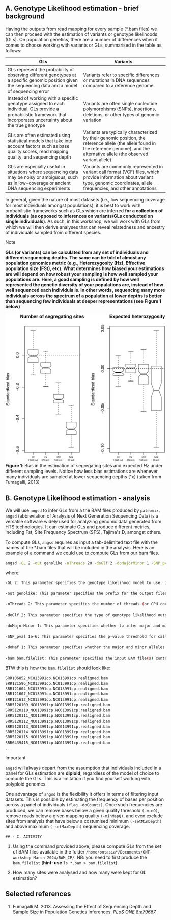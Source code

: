 ## A. Genotype Likelihood estimation - brief background

Having the outputs from read mapping for every sample (\*.bam files) we can then proceed with the estimation of variants or genotype likelihoods (GLs). On population genetics, there are a number of differences when it comes to choose working with variants or GLs, summarised in the table as follows:

| GLs  | Variants |
| ------------- | ------------- |
| GLs represent the probability of observing different genotypes at a specific genomic position given the sequencing data and a model of sequencing error  | Variants refer to specific differences or mutations in DNA sequences compared to a reference genome |
| Instead of working with a specific genotype assigned to each individual, GLs provide a probabilistic framework that incorporates uncertainty about the true genotype  | Variants are often single nucleotide polymorphisms (SNPs), insertions, deletions, or other types of genomic variation  |
| GLs are often estimated using statistical models that take into account factors such as base quality scores, read mapping quality, and sequencing depth | Variants are typically characterized by their genomic position, the reference allele (the allele found in the reference genome), and the alternative allele (the observed variant allele) |
| GLs are especially useful in situations where sequencing data may be noisy or ambiguous, such as in low-coverage or ancient DNA sequencing experiments | Variants are commonly represented in variant call format (VCF) files, which provide information about variant type, genomic coordinates, allele frequencies, and other annotations |

In general, given the nature of most datasets (i.e., low sequencing coverage for most individuals amongst populations), it is best to work with probabilistic frameworks such as GLs which are inferred **for a collection of individuals (as opposed to inferences on variants/GLs conducted on single individuals)**. As such, in this workshop, we will work with GLs from which we will then derive analyses that can reveal relatedness and ancestry of individuals sampled from different species. 

>[!NOTE]
>**GLs (or variants) can be calculated from any set of individuals and different sequencing depths. The same can be told of almost any population genomics metric (e.g., Heterozygosity (Hz), Effective population size (FSt), etc). What determines how biased your estimations are will depend on how robust your sampling is how well sampled your populations are. Here, a good sampling is defined by how well represented the genetic diversity of your populations are, instead of how well sequenced each individula is. In other words, sequencing many more individuals across the spectrum of a population at lower depths is better than sequencing few individuals at deeper representations (see Figure 1 below)**
>
>![Figure 1](https://github.com/siriusb-nox/PopGen_DARWIN_2024/blob/main/IMG/pone.0079667.g001.png)
>**Figure 1**: Bias in the estimation of segregating sites and expected _Hz_ under different sampling levels. Notice how less bias estimations are whenever many individuals are sampled at lower sequencing depths (1x) (taken from Fumagalli, 2013)

## B. Genotype Likelihood estimation - analysis

We will use `angsd` to infer GLs from a the BAM files produced by `paleomix`. `angsd` (abbreviation of Analysis of Next Generation Sequencing Data) is a versatile software widely used for analyzing genomic data generated from HTS technologies. It can estimate GLs and produce different metrics, including Fst, Site Frequency Spectrum (SFS), Tajima's D, amongst others. 

To compute GLs, `angsd` requires as input a tab-delimited text file with the names of the \*.bam files that will be included in the analysis. Here is an example of a command we could use to compute GLs from our bam files.

```bash
angsd -GL 2 -out genolike -nThreads 20 -doGlf 2 -doMajorMinor 1 -SNP_pval 1e-6 -doMaf 1 -bam bam.filelist
```

where:

```bash
-GL 2: This parameter specifies the genotype likelihood model to use. In this case, 2 indicates that ANGSD should use the GATK model for genotype likelihood estimation. There are four models one can choose from, with -GL 2 being the most popular choice whenever one works with low coverage sequence data.

-out genolike: This parameter specifies the prefix for the output files generated by ANGSD (here, our output files will be then named genolike.arg, genolike.mafs.gz, etc).

-nThreads 2: This parameter specifies the number of threads (or CPU cores) to use for parallel processing. Increase this parameter whenever working with large genomes and many individuals.

-doGlf 2: This parameter specifies the type of genotype likelihood output file. The value used here indicates that ANGSD should output genotype likelihood files in beagle format (\*.beagle.gz).

-doMajorMinor 1: This parameter specifies whether to infer major and minor alleles at each site. The value 1 indicates that ANGSD should infer major and minor alleles based on genotype likelihoods.

-SNP_pval 1e-6: This parameter specifies the p-value threshold for calling SNPs. SNPs with a p-value less than or equal to 1e-6 will be considered significant. This threshold helps filter out potential false positives.

-doMaf 1: This parameter specifies whether the major and minor alleles are known for each site. The value 1 indicates that ANGSD should assume that major and minor alleles are known (they can either be provided by the user, or calculated from GLs).

-bam bam.filelist: This parameter specifies the input BAM file(s) containing the aligned sequencing reads. The file bam.filelist should contain a list of paths to the BAM files to be analyzed by ANGSD.

```

BTW this is how the `bam.filelist` should look like:

```bash
SRR106852_NC013991cp.NC013991cp.realigned.bam
SRR121596_NC013991cp.NC013991cp.realigned.bam
SRR121604_NC013991cp.NC013991cp.realigned.bam
SRR121607_NC013991cp.NC013991cp.realigned.bam
SRR121612_NC013991cp.NC013991cp.realigned.bam
SRR5120109_NC013991cp.NC013991cp.realigned.bam
SRR5120110_NC013991cp.NC013991cp.realigned.bam
SRR5120111_NC013991cp.NC013991cp.realigned.bam
SRR5120112_NC013991cp.NC013991cp.realigned.bam
SRR5120113_NC013991cp.NC013991cp.realigned.bam
SRR5120114_NC013991cp.NC013991cp.realigned.bam
SRR5120115_NC013991cp.NC013991cp.realigned.bam
SRR6439415_NC013991cp.NC013991cp.realigned.bam
...
```

>[!IMPORTANT]
>`angsd` will always depart from the assumption that individuals included in a panel for GLs estimation are **diploid**, regardless of the model of choice to compute the GLs. This is a limitation if you find yourself working with polyploid genomes.  

One advantage of `angsd` is the flexibility it offers in terms of filtering input datasets. This is possible by estimating the frequency of bases per position across a panel of individuals `(flag -doCounts)`. Once such frequencies are produced, we can remove bases below a given quality threshold `(-minQ)`, remove reads below a given mapping quality `(-minMapQ)`, and even exclude sites from analysis that have below a costumised minimum `(-setMinDepth)` and above maximum `(-setMaxDepth)` sequencing coverage. 

```diff
## - C. ACTIVITY
```

1. Using the command provided above, please compute GLs from the set of BAM files available in the folder `/home/ontasia*/Documents/ONT-workshop-March-2024/BAM_CP/`. NB: you need to first produce the `bam.filelist` (**hint: use** `ls *.bam > bam.filelist`).

2. How many sites were analysed and how many were kept for GL estimation?


## Selected references
1. Fumagalli M. 2013. Assessing the Effect of Sequencing Depth and Sample Size in Population Genetics Inferences. [_PLoS ONE 8:e79667_](https://journals.plos.org/plosone/article/file?id=10.1371/journal.pone.0079667&type=printable)
